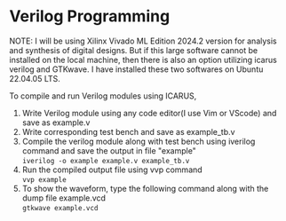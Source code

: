 # Verilog Programming

NOTE: I will be using Xilinx Vivado ML Edition 2024.2 version for analysis and synthesis of digital designs. But if this large software cannot be installed on the local machine, then there is also an option utilizing icarus verilog and GTKwave. I have installed these two softwares on Ubuntu 22.04.05 LTS.  

To compile and run Verilog modules using ICARUS,
1) Write Verilog module using any code editor(I use Vim or VScode) and save as example.v
2) Write corresponding test bench and save as example_tb.v
3) Compile the verilog module along with test bench using iverilog command and save the output in file "example" <br>
`iverilog -o example example.v example_tb.v`
4) Run the compiled output file using vvp command <br>
`vvp example`
5) To show the waveform, type the following command along with the dump file example.vcd <br>
`gtkwave example.vcd`
